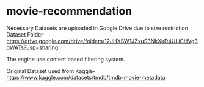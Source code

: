 # movie-recommendation
Necessary Datasets are uploaded in Google Drive due to size restriction
Dataset Folder-https://drive.google.com/drive/folders/12JHXSW1JZxuS3NkXkD4ULiCHVg3dWATs?usp=sharing

The engine use content based filtering system.

Original Dataset used from Kaggle-https://www.kaggle.com/datasets/tmdb/tmdb-movie-metadata
